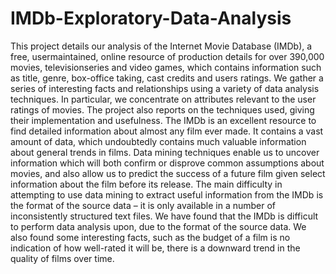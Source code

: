 # IMDb-Exploratory-Data-Analysis

This project details our analysis of the Internet Movie Database (IMDb), a free, usermaintained, online resource of production details for over 390,000 movies, televisionseries and video games, which contains information such as title, genre, box-office taking, cast credits and users ratings. We gather a series of interesting facts and relationships using a variety of data analysis techniques. In particular, we concentrate on attributes relevant to the user ratings of movies. The project also reports on the techniques used, giving their implementation and usefulness.
The IMDb is an excellent resource to find detailed information about almost any film ever made. It contains a vast amount of data, which undoubtedly contains much valuable information about general trends in films. Data mining techniques enable us to uncover information which will both confirm or disprove common assumptions about movies, and also allow us to predict the success of a future film given select information about the film before its release. The main difficulty in attempting to use data mining to extract useful information from the IMDb is the format of the source
data – it is only available in a number of inconsistently structured text files. We have found that the IMDb is difficult to perform data analysis upon, due to the format of the source data. We also found some interesting facts, such as the budget of a film is no indication of how well-rated it will be, there is a downward trend in the quality of films over time.
